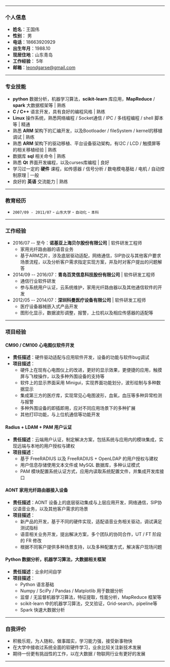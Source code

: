 ***

### 个人信息
  - **姓名**：王国伟
  - **性别**： 男
  - **电话**：18663920929
  - **出生年月**：1988.10
  - **现居住地**：山东青岛
  - **工作经验**： 5年
  - **邮箱**：leondgarse@gmail.com
***

### 专业技能
  - **python** 数据分析，机器学习算法，**scikit-learn** 库应用，**MapReduce** / **spark** 大数据框架等 | 熟练
  - **C / C++** 语言开发，具有良好的编程风格 | 熟练
  - **Linux** 操作系统，熟悉网络编程 / Socket通信 / IPC / 多线程编程 / shell 脚本等 | 精通
  - 熟悉 **ARM** 架构下的汇编开发，以及Bootloader / fileSystem / kernel的移植调试 | 熟练
  - 熟悉 **ARM** 架构下的驱动移植、平台设备驱动架构，有I2C / LCD / 触摸屏等的相关移植经验 | 熟练
  - 数据库 **sql** 相关命令 | 熟练
  - 熟悉 **Qt** 界面开发编程，以及curses库编程 | 良好
  - 学习过一定的 **硬件** 课程，如传感器 / 信号分析 / 数电模电基础 / 电机 / 自动控制原理 | 一般
  - 良好的 **英语** 交流能力 | 熟练
***

### 教育经历
  - `2007/09 - 2011/07` - `山东大学` - `自动化` - `本科`
***

### 工作经验
  - 2016/07 -- 至今：**诺基亚上海贝尔股份有限公司** | 软件研发工程师
    - 家用光纤路由器的语音业务
    - 基于ARM芯片，涉及底层驱动适配，网络通信，SIP协议与其他客户要求场景流程，以及分析客户需求指定实现方案，并及时对客户提出的问题解答
  - 2014/09 -- 2016/07：**青岛百灵信息科技股份有限公司** | 软件研发工程师
    - 通信行业软件研发
    - 参与系统用户认证，云系统维护，家用光纤路由器以及其他通信软件的开发
  - 2012/05 -- 2014/07：**深圳科曼医疗设备有限公司** | 软件研发工程师
    - 医疗设备器械嵌入式产品开发
    - 图形化显示，数据波形调整，报警，上位机以及相应传感器的适配等
***

### 项目经验
#### CM90 / CM100 心电图仪软件开发
  - **责任描述**：硬件驱动适配与应用软件开发，设备的功能与软件bug调试
  - **项目描述**：
    - 硬件上在现有心电图仪上的改进，更好的显示效果，更便捷的应用，触摸屏与飞梭操作，以及多种外围设备的支持等
    - 软件上的显示界面采用 Minigui，实现界面功能划分，波形绘制与多种数据显示
    - 集成第三方的医疗库，实现常见心电图波形，血氧，血压等多种异常检测与报警
    - 多种外围设备的即插即用，应对不同应用场景下的多种扩展
    - 其他打印功能，与上位机通信等功能开发
#### Radius + LDAM + PAM 用户认证
  - **责任描述**：云端用户认证，制定解决方案，包括系统与应用内的模块集成，实现远端与本地的用户授权与建权
  - **项目描述**：
    - 基于 FreeRADIUS 以及 FreeRADIUS + OpenLDAP 的用户授权与建权
    - 用户信息存储使用文本文件或 MySQL 数据库，多种认证模式
    - PAM 模块配置系统认证方式，应用内读取系统配置文件，并集成开发库接口
#### AONT 家用光纤路由器接入设备
  - **责任描述**：AONT 设备上的底层驱动集成与上层应用开发，网络通信，SIP协议语音业务，以及其他客户需求的场景
  - **项目描述**：
    - 新产品的开发，基于不同的硬件实现，适配语音业务相关驱动，调试满足测试指标
    - 语音相关业务开发，提出解决方案，多个团队的协同合作，UT / FT 阶段的 FR 修改
    - 根据不同客户提供多种场景支持，以及多种配置方式，解决客户现场问题
#### Python 数据分析，机器学习算法，大数据相关框架
  - **责任描述**：业余时间自学
  - **项目描述**：
    - Python 语言基础
    - Numpy / SciPy / Pandas / Matplotlib 用于数据分析
    - 监督 / 无监督机器学习算法，特征提取，性能分析，MapReduce 框架等
    - scikit-learn 中的机器学习算法，交叉验证，Grid-search，pipeline等
    - Spark 快速大数据分析
***

### 自我评价
  - 积极乐观，为人随和，做事踏实，学习能力强，接受新事物快
  - 在大学中接收过系统全面的软硬件学习，业余比较关注新技术发展
  - 期待一份更有挑战性的工作，以在大数据 / 物联网行业有更好的发展
***
